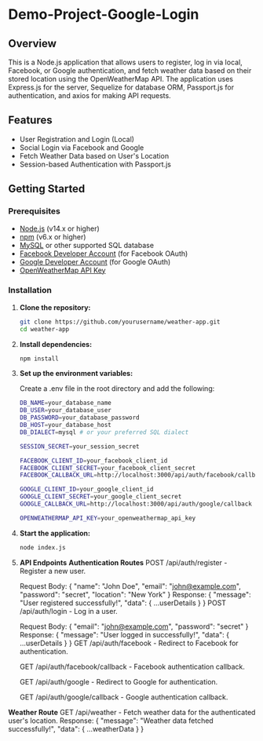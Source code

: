 # Demo-Project-Google-Login

## Overview

This is a Node.js application that allows users to register, log in via local, Facebook, or Google authentication, and fetch weather data based on their stored location using the OpenWeatherMap API. The application uses Express.js for the server, Sequelize for database ORM, Passport.js for authentication, and axios for making API requests.

## Features

- User Registration and Login (Local)
- Social Login via Facebook and Google
- Fetch Weather Data based on User's Location
- Session-based Authentication with Passport.js

## Getting Started

### Prerequisites

- [Node.js](https://nodejs.org/) (v14.x or higher)
- [npm](https://www.npmjs.com/) (v6.x or higher)
- [MySQL](https://www.mysql.com/) or other supported SQL database
- [Facebook Developer Account](https://developers.facebook.com/) (for Facebook OAuth)
- [Google Developer Account](https://console.developers.google.com/) (for Google OAuth)
- [OpenWeatherMap API Key](https://home.openweathermap.org/users/sign_up)

### Installation

1. **Clone the repository:**

   ```bash
   git clone https://github.com/yourusername/weather-app.git
   cd weather-app

2. **Install dependencies:**
 
   ```bash
   npm install

3. **Set up the environment variables:**

   Create a .env file in the root directory and add the following:
   
     ```bash
   DB_NAME=your_database_name
   DB_USER=your_database_user
   DB_PASSWORD=your_database_password
   DB_HOST=your_database_host
   DB_DIALECT=mysql # or your preferred SQL dialect

   SESSION_SECRET=your_session_secret
  
   FACEBOOK_CLIENT_ID=your_facebook_client_id
   FACEBOOK_CLIENT_SECRET=your_facebook_client_secret
   FACEBOOK_CALLBACK_URL=http://localhost:3000/api/auth/facebook/callback

   GOOGLE_CLIENT_ID=your_google_client_id
   GOOGLE_CLIENT_SECRET=your_google_client_secret
   GOOGLE_CALLBACK_URL=http://localhost:3000/api/auth/google/callback

   OPENWEATHERMAP_API_KEY=your_openweathermap_api_key

4. **Start the application:**

    ```bash
    node index.js

5. **API Endpoints**
  **Authentication Routes**
   POST /api/auth/register - Register a new user.

   Request Body: { "name": "John Doe", "email": "john@example.com", "password": "secret", "location": "New York" }
   Response: { "message": "User registered successfully!", "data": { ...userDetails } }
   POST /api/auth/login - Log in a user.

   Request Body: { "email": "john@example.com", "password": "secret" }
   Response: { "message": "User logged in successfully!", "data": { ...userDetails } }
   GET /api/auth/facebook - Redirect to Facebook for authentication.
 
   GET /api/auth/facebook/callback - Facebook authentication callback.

   GET /api/auth/google - Redirect to Google for authentication.

   GET /api/auth/google/callback - Google authentication callback.

 **Weather Route**
   GET /api/weather - Fetch weather data for the authenticated user's location.
   Response: { "message": "Weather data fetched successfully!", "data": { ...weatherData } }
